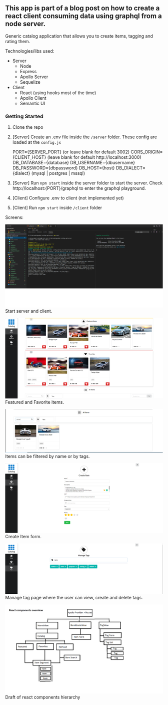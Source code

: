 ## This app is part of a blog post on how to create a react client consuming data using graphql from a node server.

Generic catalog application that allows you to create items, tagging and rating them.

Technologies/libs used:

 - Server
	 - Node
	 - Express
	 - Apollo Server
	 - Sequelize
 - Client
	 - React (using hooks most of the time)
	 - Apollo Client
	 - Semantic UI

### Getting Started

 1. Clone the repo
 2. [Server] Create an .env file inside the `/server` folder.  These config are loaded at the `config.js`

    PORT={SERVER_PORT} (or leave blank for default 3002)
    CORS_ORIGIN={CLIENT_HOST} (leave blank for default http://localhost:3000)
    DB_DATABASE={database}
    DB_USERNAME={dbusername}
    DB_PASSWORD={dbpassword}
    DB_HOST={host}
    DB_DIALECT={dialect} (mysql | postgres | mssql)
 3. [Server] Run `npm start` inside the server folder to start the server. Check http://localhost:{PORT}/graphql to enter the graphql playground.
 4. [Client] Configure .env to client (not implemented yet)
 5. [Client] Run `npm start` inside `/client` folder


 Screens:

![](docs/images/runserverandclient.png)
Start server and client.

![](docs/images/FeatuedItems-and-Favorites.png)
Featured and Favorite items.

![](docs/images/FilteredItems.png)
Items can be filtered by name or by tags.

![](docs/images/CreateItem.png)
Create Item form.

![](docs/images/ManageTags.png)
Manage tag page where the user can view, create and delete tags.

![](docs/images/Draft-ReactComponentsOverview.png)
Draft of react components hierarchy